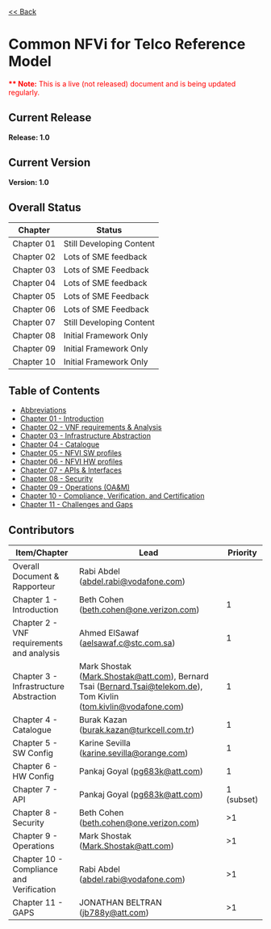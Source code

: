 [<< Back](https://cntt-n.github.io/CNTT/)
# Common NFVi for Telco Reference Model

<p><span style="color: #ff0000;"><strong>** Note:</strong> This is a live (not released) document and is being updated regularly.</span></p>

## Current Release
**Release: 1.0**

## Current Version
**Version: 1.0**

## Overall Status

| Chapter | Status |
| --- | --- |
| Chapter 01 | Still Developing Content |
| Chapter 02 | Lots of SME feedback |
| Chapter 03 | Lots of SME Feedback |
| Chapter 04 | Lots of SME feedback |
| Chapter 05 | Lots of SME Feedback |
| Chapter 06 | Lots of SME Feedback |
| Chapter 07 | Still Developing Content |
| Chapter 08 | Initial Framework Only |
| Chapter 09 | Initial Framework Only |
| Chapter 10 | Initial Framework Only |

## Table of Contents
* [Abbreviations](abbreviations.md)
* [Chapter 01 - Introduction](chapters/chapter01.md)
* [Chapter 02 - VNF requirements & Analysis](chapters/chapter02.md)
* [Chapter 03 - Infrastructure Abstraction](chapters/chapter03.md)
* [Chapter 04 - Catalogue](chapters/chapter04.md)
* [Chapter 05 - NFVI SW profiles](chapters/chapter05.md)
* [Chapter 06 - NFVI HW profiles](chapters/chapter06.md)
* [Chapter 07 - APIs & Interfaces](chapters/chapter07.md)
* [Chapter 08 - Security](chapters/chapter08.md)
* [Chapter 09 - Operations (OA&M)](chapters/chapter09.md)
* [Chapter 10 - Compliance, Verification, and Certification](chapters/chapter10.md)
* [Chapter 11 - Challenges and Gaps](chapters/chapter11.md)

## Contributors


| Item/Chapter | Lead | Priority |
|-------------------------------------------|---------------------------------------------------------------------------------------------------------------------|------------|
| Overall Document & Rapporteur | Rabi Abdel (abdel.rabi@vodafone.com) |  |
| Chapter 1 - Introduction | Beth Cohen (beth.cohen@one.verizon.com) | 1 |
| Chapter 2 - VNF requirements and analysis | Ahmed ElSawaf (aelsawaf.c@stc.com.sa) | 1 |
| Chapter 3 - Infrastructure Abstraction | Mark Shostak (Mark.Shostak@att.com),  Bernard Tsai (Bernard.Tsai@telekom.de),  Tom Kivlin (tom.kivlin@vodafone.com) | 1 |
| Chapter 4 - Catalogue | Burak Kazan (burak.kazan@turkcell.com.tr) | 1 |
| Chapter 5 - SW Config | Karine Sevilla (karine.sevilla@orange.com) | 1 |
| Chapter 6 - HW Config | Pankaj Goyal (pg683k@att.com) | 1 |
| Chapter 7 - API | Pankaj Goyal (pg683k@att.com) | 1 (subset) |
| Chapter 8 - Security | Beth Cohen (beth.cohen@one.verizon.com) | >1 |
| Chapter 9 - Operations | Mark Shostak (Mark.Shostak@att.com) | >1 |
| Chapter 10 - Compliance and Verification | Rabi Abdel (abdel.rabi@vodafone.com) | >1 |
| Chapter 11 - GAPS | JONATHAN BELTRAN (jb788y@att.com) | >1 |